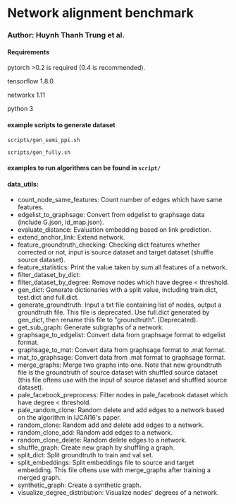 # Network alignment benchmark
### Author: Huynh Thanh Trung et al.


#### Requirements

pytorch >0.2 is required (0.4 is recommended).

tensorflow 1.8.0

networkx 1.11

python 3

#### example scripts to generate dataset

`scripts/gen_semi_ppi.sh`

`scripts/gen_fully.sh`

#### examples to run algorithms can be found in `script/`

#### data_utils:
- count_node_same_features: Count number of edges which have same features.
- edgelist_to_graphsage: Convert from edgelist to graphsage data (include G.json, id_map.json).
- evaluate_distance: Evaluation embedding based on link prediction.
- extend_anchor_link: Extend network.
- feature_groundtruth_checking: Checking dict features whether corrected or not, input is source dataset and target dataset (shuffle source dataset).
- feature_statistics: Print the value taken by sum all features of a network.
- filter_dataset_by_dict:
- filter_dataset_by_degree: Remove nodes which have degree < threshold.
- gen_dict: Generate dictionaries with a split value, including train.dict, test.dict and full.dict.
- generate_groundtruth: Input a txt file containing list of nodes, output a groundtruth file. This file is deprecated. Use full.dict generated by gen_dict, then rename this file to "groundtruth".  (Deprecated).
- get_sub_graph: Generate subgraphs of a network.
- graphsage_to_edgelist: Convert data from graphsage format to edgelist format.
- graphsage_to_mat: Convert data from graphsage format to .mat format.
- mat_to_graphsage: Convert data from .mat format to graphsage format.
- merge_graphs: Merge two graphs into one. Note that new groundtruth file is the groundtruth of source dataset with shuffled source dataset (this file oftens use with the input of source dataset and shuffled source dataset).
- pale_facebook_preprocess: Filter nodes in pale_facebook dataset which have degree < threshold.
- pale_random_clone: Random delete and add edges to a network based on the algorithm in IJCAI16's paper.
- random_clone: Random add and delete add edges to a network.
- random_clone_add: Random add edges to a network.
- random_clone_delete: Random delete edges to a network.
- shuffle_graph: Create new graph by shuffling a graph.
- split_dict: Split groundtruth to train and val set.
- split_embeddings: Split embeddings file to source and target embedding. This file oftens use with merge_graphs after training a merged graph.
- synthetic_graph: Create a synthetic graph.
- visualize_degree_distribution: Visualize nodes' degrees of a network.
